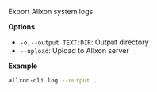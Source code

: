 Export Allxon system logs

**Options**

- `-o,--output TEXT:DIR`: Output directory
- `--upload`: Upload to Allxon server

**Example**

```bash
allxon-cli log --output .
```
